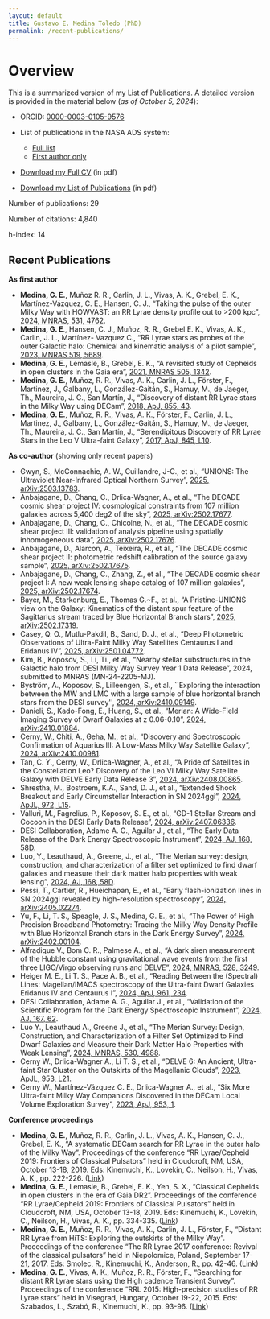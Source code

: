 ```yaml
---
layout: default
title: Gustavo E. Medina Toledo (PhD)
permalink: /recent-publications/
---
```


# Overview

This is a summarized version of my List of Publications. A detailed version is provided in the material below (_as of October 5, 2024_):

- ORCID: [0000-0003-0105-9576](https://orcid.org/0000-0003-0105-9576)

- List of publications in the NASA ADS system:
    - [Full list](https://ui.adsabs.harvard.edu/public-libraries/Wfv16gZaRPuwbDI3G4b6wA)
    - [First author only](https://ui.adsabs.harvard.edu/public-libraries/qb_gXE9HRw6Dpo7-M8BilQ)
  
- [Download my Full CV](https://github.com/gmedinat/gmedinat.github.io/blob/024b38f2fd97e363a8734fe53e2e08b4018339ac/CV_GMT_20241005.pdf) (in pdf)
  
- [Download my List of Publications](https://github.com/gmedinat/gmedinat.github.io/blob/94cc80feec013bbc4358ab5a4196f4a169079500/Publications_GMT_20241005.pdf) (in pdf)




Number of publications: 29  <!-- / 5    (total / as first author) plus 3 first-author papers soon to be submitted. --> 

Number of citations: 4,840 <!-- / 81 (total, as first author) -->

h-index: 14 <!-- / 5 (total,as first author) -->


## Recent Publications


**As first author** <!-- (5 papers)   + 3 in prep.) -->
<!-- - **Medina, G. E.**, Li, T. S., Eadie, G., and the DESI collaboration, “A distribution function-based estimation of the Milky Way mass using DESI Y1 RR Lyrae and horizontal branch stars”, A&A. Estimated submission date: January 2025. -->
<!-- - **Medina, G. E.**, Li, T. S., and the DESI collaboration, “The DESI Y1 RR Lyrae catalog II: Metallicity dependencies in the Bailey diagram and the shape RR Lyrae instability strip”, A&A. Draft available. Estimated submission date: December 2024. -->
<!-- - **Medina, G. E.**, Li, T. S., Koposov, S., Speagle, J. S., and the DESI collaboration, “The DESI Y1 RR Lyrae catalog I: Spectroscopic characterization of the sample and insights into the origin of the halo”, A&A. Draft available. Estimated submission date: October 2024. -->
- **Medina, G. E.**, Muñoz R. R., Carlin, J. L., Vivas, A. K., Grebel, E. K., Martínez-Vázquez, C. E., Hansen, C. J., “Taking the pulse of the outer Milky Way with HOWVAST: an RR Lyrae density profile out to >200 kpc”, [2024, MNRAS, 531, 4762](https://ui.adsabs.harvard.edu/abs/2024MNRAS.531.4762M/abstract).
- **Medina, G. E**., Hansen, C. J., Muñoz, R. R., Grebel E. K., Vivas, A. K., Carlin, J. L., Martínez- Vazquez C., “RR Lyrae stars as probes of the outer Galactic halo: Chemical and kinematic analysis of a pilot sample”, [2023, MNRAS 519, 5689](https://ui.adsabs.harvard.edu/abs/2023MNRAS.519.5689M/abstract).
- **Medina, G. E.**, Lemasle, B., Grebel, E. K., “A revisited study of Cepheids in open clusters in the Gaia era”, [2021, MNRAS 505, 1342](https://ui.adsabs.harvard.edu/abs/2021MNRAS.505.1342M/abstract).
- **Medina, G. E.**, Muñoz, R. R., Vivas, A. K., Carlin, J. L., Förster, F., Martinez, J., Galbany, L., González-Gaitán, S., Hamuy, M., de Jaeger, Th., Maureira, J. C., San Martín, J., “Discovery of distant RR Lyrae stars in the Milky Way using DECam”, [2018, ApJ, 855, 43](https://ui.adsabs.harvard.edu/#abs/2018ApJ...855...43M/abstract).
- **Medina, G. E.**, Muñoz, R. R., Vivas, A. K., Förster, F., Carlin, J. L., Martinez, J., Galbany, L., González-Gaitán, S., Hamuy, M., de Jaeger, Th., Maureira, J. C., San Martín, J., “Serendipitous Discovery of RR Lyrae Stars in the Leo V Ultra-faint Galaxy”, [2017, ApJ, 845, L10](https://ui.adsabs.harvard.edu/abs/2017ApJ...845L..10M/abstract).
  
**As co-author** (showing only recent papers) <!-- (23 papers)   + 4 in prep.) -->

<!-- (Contribution - [Obs]: Observations, [DA]: Data analysis) -->

<!-- - Wertheim, M., Medina, G. E., Li, T. S., et al., “Discovery of distant halo stellar streams using DELVE DR3”, Estimated submission date: 2025. -->
<!-- - Li, A., Li, T., Medina, G. E., et al., “The simultaneous dwarf galaxy and globular cluster origins of the Jhelum and Indus streams”, Estimated submission date: December 2024. -->
<!-- - Byström, A., Koposov, S., Lilleengen, S., et al., “Exploring the interaction between the MW and LMC with a large sample of blue horizontal branch stars from the DESI survey”, Estimated submission date: October 2024. -->
- Gwyn, S., McConnachie, A. W., Cuillandre, J-C., et al., “UNIONS: The Ultraviolet Near-Infrared Optical Northern Survey”, [2025, arXiv:2503.13783](https://arxiv.org/pdf/2503.13783). <!-- - [DA]. -->
- Anbajagane, D., Chang, C., Drlica-Wagner, A., et al., “The DECADE cosmic shear project IV: cosmological constraints from 107 million galaxies across 5,400 deg2 of the sky”, [2025, arXiv:2502.17677](https://arxiv.org/abs/2502.17677). <!-- - [Obs]. -->
- Anbajagane, D., Chang, C., Chicoine, N., et al., “The DECADE cosmic shear project III: validation of analysis pipeline using spatially inhomogeneous data”, [2025, arXiv:2502.17676](https://arxiv.org/abs/2502.17676). <!-- - [Obs]. -->
- Anbajagane, D., Alarcon, A., Teixeira, R., et al., “The DECADE cosmic shear project II: photometric redshift calibration of the source galaxy sample”, [2025, arXiv:2502.17675](https://arxiv.org/abs/2502.17675). <!-- - [Obs]. -->
- Anbajagane, D., Chang, C., Zhang, Z., et al., “The DECADE cosmic shear project I: A new weak lensing shape catalog of 107 million galaxies”, [2025, arXiv:2502.17674](https://arxiv.org/abs/2502.17674). <!-- - [Obs]. -->
- Bayer, M., Starkenburg, E., Thomas G.~F., et al., “A Pristine-UNIONS view on the Galaxy: Kinematics of the distant spur feature of the Sagittarius stream traced by Blue Horizontal Branch stars”, [2025, arXiv:2502.17319](https://arxiv.org/abs/2502.17319). <!-- - [DA]. -->
- Casey, Q. O., Mutlu-Pakdil, B., Sand, D. J., et al., “Deep Photometric Observations of Ultra-Faint Milky Way Satellites Centaurus I and Eridanus IV”, [2025, arXiv:2501.04772](https://ui.adsabs.harvard.edu/abs/2025arXiv250104772C/abstract).   <!-- - [Obs], [DA]. --> 
- Kim, B., Koposov, S., Li, Ti., et al., “Nearby stellar substructures in the Galactic halo from DESI Milky Way Survey Year 1 Data Release”, 2024, submitted to MNRAS (MN-24-2205-MJ). <!-- - [Obs], [DA]. -->
- Byström, A., Koposov, S., Lilleengen, S., et al., ``Exploring the interaction between the MW and LMC with a large sample of blue horizontal branch stars from the DESI survey'', [2024, arXiv:2410.09149](https://ui.adsabs.harvard.edu/abs/2024arXiv241009149B/abstract). <!-- -  [Obs], [DA].-->
- Danieli, S., Kado-Fong, E., Huang, S., et al., “Merian: A Wide-Field Imaging Survey of Dwarf
Galaxies at z 0.06-0.10”, [2024, arXiv:2410.01884](https://ui.adsabs.harvard.edu/abs/2024arXiv241001884D/abstract). <!-- - [Obs]. -->
- Cerny, W., Chiti, A., Geha, M., et al., “Discovery and Spectroscopic Confirmation of Aquarius III: A Low-Mass Milky Way Satellite Galaxy”, [2024, arXiv:2410.00981](https://ui.adsabs.harvard.edu/abs/2024arXiv241000981C/abstract). <!-- - [Obs], [DA]. -->
- Tan, C. Y., Cerny, W., Drlica-Wagner, A., et al., “A Pride of Satellites in the Constellation Leo? Discovery of the Leo VI Milky Way Satellite Galaxy with DELVE Early Data Release 3”, [2024, arXiv:2408.00865](https://ui.adsabs.harvard.edu/abs/2024arXiv240800865T/abstract). <!-- - [Obs], [DA]. -->
- Shrestha, M., Bostroem, K.A., Sand, D. J., et al., “Extended Shock Breakout and Early Circumstellar Interaction in SN 2024ggi”, [2024, ApJL, 972, L15](https://ui.adsabs.harvard.edu/abs/2024ApJ...972L..15S/abstract). <!--  - [Obs]. -->
- Valluri, M., Fagrelius, P., Koposov, S. E., et al., “GD-1 Stellar Stream and Cocoon in the DESI Early Data Release”, [2024, arXiv:2407.06336](https://ui.adsabs.harvard.edu/abs/2024arXiv240706336V/abstract). <!--  - [Obs], [DA]. -->
- DESI Collaboration, Adame A. G., Aguilar J., et al., “The Early Data Release of the Dark Energy Spectroscopic Instrument”, [2024, AJ, 168, 58D](https://ui.adsabs.harvard.edu/abs/2024AJ....168...58D/abstract). <!-- - [Obs], [DA]. -->
- Luo, Y., Leauthaud, A., Greene, J., et al., “The Merian survey: design, construction, and characterization of a filter set optimized to find dwarf galaxies and measure their dark matter halo properties with weak lensing”, [2024, AJ, 168, 58D](https://ui.adsabs.harvard.edu/abs/2024MNRAS.530.4988L/abstract). <!--  - [Obs]. -->
- Pessi, T., Cartier, R., Hueichapan, E., et al., “Early flash-ionization lines in SN 2024ggi revealed by high-resolution spectroscopy”, [2024, arXiv:2405.02274](https://arxiv.org/abs/2405.02274). <!--  - [Obs], [DA]. -->
- Yu, F., Li, T. S., Speagle, J. S., Medina, G. E., et al., “The Power of High Precision Broadband Photometry: Tracing the Milky Way Density Profile with Blue Horizontal Branch stars in the Dark Energy Survey”, [2024, arXiv:2402.00104](https://ui.adsabs.harvard.edu/abs/2024arXiv240200104Y/abstract). <!--  - [DA].-->
- Alfradique V., Bom C. R., Palmese A., et al., “A dark siren measurement of the Hubble constant using gravitational wave events from the first three LIGO/Virgo observing runs and DELVE”, [2024, MNRAS, 528, 3249](https://ui.adsabs.harvard.edu/abs/2024MNRAS.528.3249A/abstract). <!--  - [Obs], [DA]. -->
- Heiger M. E., Li T. S., Pace A. B., et al., “Reading Between the (Spectral) Lines: Magellan/IMACS spectroscopy of the Ultra-faint Dwarf Galaxies Eridanus IV and Centaurus I”, [2024, ApJ, 961, 234](https://ui.adsabs.harvard.edu/abs/2024ApJ...961..234H/abstract). <!--  - [Obs], [DA]. -->
- DESI Collaboration, Adame A. G., Aguilar J., et al., “Validation of the Scientific Program for the Dark Energy Spectroscopic Instrument”, [2024, AJ, 167, 62](https://ui.adsabs.harvard.edu/abs/2024AJ....167...62D/abstract). <!--  - [Obs], [DA]. -->
- Luo Y., Leauthaud A., Greene J., et al., “The Merian Survey: Design, Construction, and Characterization of a Filter Set Optimized to Find Dwarf Galaxies and Measure their Dark Matter Halo Properties with Weak Lensing”, [2024, MNRAS, 530, 4988](https://ui.adsabs.harvard.edu/abs/2024MNRAS.530.4988L/abstract). <!--  - [Obs]. -->
- Cerny W., Drlica-Wagner A., Li T. S., et al., “DELVE 6: An Ancient, Ultra-faint Star Cluster on the Outskirts of the Magellanic Clouds”, [2023, ApJL, 953, L21](https://ui.adsabs.harvard.edu/abs/2023ApJ...953L..21C/abstract). <!--  - [Obs], [DA]. -->
- Cerny W., Martínez-Vázquez C. E., Drlica-Wagner A., et al., “Six More Ultra-faint Milky Way Companions Discovered in the DECam Local Volume Exploration Survey”, [2023, ApJ, 953, 1](https://ui.adsabs.harvard.edu/abs/2023ApJ...953....1C/abstract). <!--  - [Obs], [DA]. -->
<!-- - Martínez, J., Förster, F., Protopapas, P. et al. “The High Cadence Transit Survey (HiTS): Compilation and Characterization of Light-curve Catalogs”, 2018, AJ, 156, 186. <!--  - [Obs], [DA]. -->
<!-- - Förster, F., Moriya, T. J., Maureira, J. C. et al. “The delay of shock breakout due to circumstellar material evident in most type II supernovae”, 2018, Nature Astronomy, 2, 808. <!--  - [Obs]. -->
<!-- - Abbott, B. P., Abbott, R., Abbott, T. D. et al. “A gravitational-wave standard siren measurement of the Hubble constant”, 2017, Nature, 551, 85. <!--  - [Obs]. -->
<!-- - Nidever, D. L., Olsen, K., Walker, A. R.et al. “SMASH - Survey of the MAgellanic Stellar History”, 2017, AJ, 154, 199. <!--  - [Obs]. -->
<!-- - Cowperthwaite, P. S., Berger, E., Villar, V. A. et al. “The Electromagnetic Counterpart of the Binary Neutron Star Merger LIGO/VIRGO GW170817. II. UV, Optical, and Near-IR Light Curves and Comparison to Kilonova Models”, 2017, ApJ, 848, L17. <!--  - [Obs]. -->
<!-- - Soares-Santos, M., Holz, D. E., Annis, J. et al. “The Electromagnetic Counterpart of the Binary Neutron Star Merger LIGO/Virgo GW170817. I. Discovery of the Optical Counterpart Using the Dark Energy Camera”, 2017, ApJ, 848, L16. <!--  - [Obs]. -->
<!-- - Abbott, B. P., Abbott, R., Abbott, T. D. et al. “Multi-messenger Observations of a Binary Neutron Star Merger”, 2017, ApJ, 848, L12. <!--  - [Obs]. -->
<!-- - Förster, F., Maureira, J. C., San Martín et al. “The High Cadence Transient Survey (HITS). I. Survey Design and Supernova Shock Breakout Constraints”, 2016, ApJ, 832, 155. <!--  - [Obs], [DA]. -->

<!-- - ATels: 14 ATels of real-time supernovae detections and spectroscopy (Link) <!-- - [Obs], [DA]. -->

**Conference proceedings**
- **Medina, G. E.**, Muñoz, R. R., Carlin, J. L., Vivas, A. K., Hansen, C. J., Grebel, E. K., “A systematic DECam search for RR Lyrae in the outer halo of the Milky Way”. Proceedings of the conference “RR Lyrae/Cepheid 2019: Frontiers of Classical Pulsators” held in Cloudcroft, NM, USA, October 13-18, 2019. Eds: Kinemuchi, K., Lovekin, C., Neilson, H., Vivas, A. K., pp. 222-226. ([Link](https://ui.adsabs.harvard.edu/abs/2020arXiv201206619M/abstract))
- **Medina, G. E.**, Lemasle, B., Grebel, E. K., Yen, S. X., “Classical Cepheids in open clusters in the era of Gaia DR2”. Proceedings of the conference “RR Lyrae/Cepheid 2019: Frontiers of Classical Pulsators” held in Cloudcroft, NM, USA, October 13-18, 2019. Eds: Kinemuchi, K., Lovekin, C., Neilson, H., Vivas, A. K., pp. 334-335. ([Link](https://ui.adsabs.harvard.edu/abs/2020arXiv201206251M/abstract))
- **Medina, G. E.**, Muñoz, R. R., Vivas, A. K., Carlin, J. L., Förster, F., “Distant RR Lyrae from HiTS: Exploring the outskirts of the Milky Way”. Proceedings of the conference “The RR Lyrae 2017 conference: Revival of the classical pulsators” held in Niepolomice, Poland, September 17-21, 2017. Eds: Smolec, R., Kinemuchi, K., Anderson, R., pp. 42-46. ([Link](https://www.pta.edu.pl/proc/v6p42))
- **Medina, G. E.**, Vivas, A. K., Muñoz, R. R., Förster, F., “Searching for distant RR Lyrae stars using the High cadence Transient Survey”. Proceedings of the conference “RRL 2015: High-precision studies of RR Lyrae stars” held in Visegrad, Hungary, October 19-22, 2015. Eds: Szabados, L., Szabó, R., Kinemuchi, K., pp. 93-96. ([Link](https://core.ac.uk/download/pdf/35170109.pdf))




<!-- ## Publication Title 1
**Authors:** [Author 1], [Author 2], [Gustavo Enrique Medina Toledo], [Other Authors]  
**Publication Date:** [Date]  
**Journal/Conference:** [Journal/Conference Name]  
**DOI/Link:** [DOI or Link to Publication]

**Description:**
[Write a brief description or abstract of the publication, focusing on the main findings, contributions to the field, and significance of the work.]

---

## Publication Title 2
**Authors:** [Author 1], [Author 2], [Gustavo Enrique Medina Toledo], [Other Authors]  
**Publication Date:** [Date]  
**Journal/Conference:** [Journal/Conference Name]  
**DOI/Link:** [DOI or Link to Publication]

**Description:**
[Write a brief description or abstract of the publication, focusing on the main findings, contributions to the field, and significance of the work.]

--- -->

